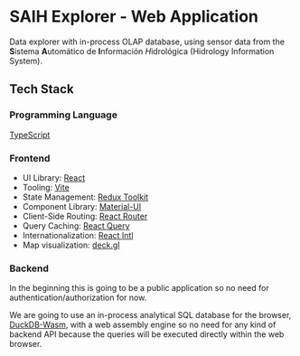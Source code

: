 # SAIH Explorer - Web Application

Data explorer with in-process OLAP database, using sensor data from the **S**istema **A**utomático de **I**nformación *H*idrológica (Hidrology Information System).

## Tech Stack

### Programming Language

[TypeScript](https://www.typescriptlang.org)

### Frontend

- UI Library: [React](https://react.dev)
- Tooling: [Vite](https://vitejs.dev)
- State Management: [Redux Toolkit](https://redux-toolkit.js.org/)
- Component Library: [Material-UI](https://mui.com/material-ui/)
- Client-Side Routing: [React Router](https://reactrouter.com/en/main)
- Query Caching: [React Query](https://tanstack.com/query)
- Internationalization: [React Intl](https://formatjs.io/docs/react-intl/)
- Map visualization: [deck.gl](https://deck.gl)

### Backend

In the beginning this is going to be a public application so no need for authentication/authorization for now.

We are going to use an in-process analytical SQL database for the browser, [DuckDB-Wasm](https://duckdb.org), with a web assembly engine so no need for any kind of backend API because the queries will be executed directly within the web browser.

